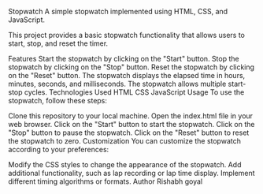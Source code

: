 Stopwatch
A simple stopwatch implemented using HTML, CSS, and JavaScript.

This project provides a basic stopwatch functionality that allows users to start, stop, and reset the timer.



Features
Start the stopwatch by clicking on the "Start" button.
Stop the stopwatch by clicking on the "Stop" button.
Reset the stopwatch by clicking on the "Reset" button.
The stopwatch displays the elapsed time in hours, minutes, seconds, and milliseconds.
The stopwatch allows multiple start-stop cycles.
Technologies Used
HTML
CSS
JavaScript
Usage
To use the stopwatch, follow these steps:

Clone this repository to your local machine.
Open the index.html file in your web browser.
Click on the "Start" button to start the stopwatch.
Click on the "Stop" button to pause the stopwatch.
Click on the "Reset" button to reset the stopwatch to zero.
Customization
You can customize the stopwatch according to your preferences:

Modify the CSS styles to change the appearance of the stopwatch.
Add additional functionality, such as lap recording or lap time display.
Implement different timing algorithms or formats.
Author
Rishabh goyal
